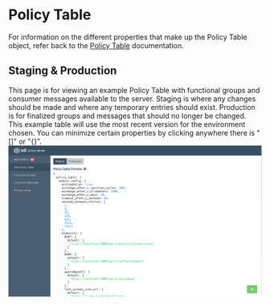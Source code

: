 # Policy Table
For information on the different properties that make up the Policy Table object, refer back to the [Policy Table](../api-reference-documentation/policy-table/overview/) documentation.

## Staging & Production
This page is for viewing an example Policy Table with functional groups and consumer messages available to the server. Staging is where any changes should be made and where any temporary entries should exist. Production is for finalized groups and messages that should no longer be changed. This example table will use the most recent version for the environment chosen. You can minimize certain properties by clicking anywhere there is "[]" or "{}".
![Example-Policy-Table](./assets/Example-Policy-Table.png)